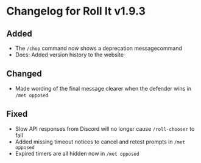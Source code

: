 # Changelog for Roll It v1.9.3

## Added

* The `/chop` command now shows a deprecation messagecommand
* Docs: Added version history to the website

## Changed

* Made wording of the final message clearer when the defender wins in `/met opposed`

## Fixed

* Slow API responses from Discord will no longer cause `/roll-chooser` to fail
* Added missing timeout notices to cancel and retest prompts in `/met opposed`
* Expired timers are all hidden now in `/met opposed`
